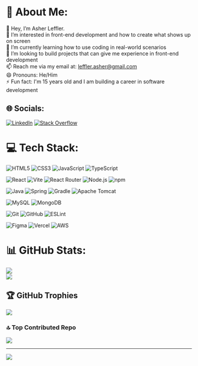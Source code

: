 # 💫 About Me:
👋 Hey, I’m Asher Leffler.<br>👀 I’m interested in front-end development and how to create what shows up on screen<br>🌱 I’m currently learning how to use coding in real-world scenarios<br>💞️ I’m looking to build projects that can give me experience in front-end development<br>📫 Reach me via my email at: leffler.asher@gmail.com<br>😄 Pronouns: He/Him<br>⚡ Fun fact: I'm 15 years old and I am building a career in software development


## 🌐 Socials:
[![LinkedIn](https://img.shields.io/badge/LinkedIn-%230077B5.svg?logo=linkedin&logoColor=white)](https://linkedin.com/in/asher-e-leffler) [![Stack Overflow](https://img.shields.io/badge/-Stackoverflow-FE7A16?logo=stack-overflow&logoColor=white)](https://stackoverflow.com/users/26397641) 

# 💻 Tech Stack:  
![HTML5](https://img.shields.io/badge/"html5"-%23E34F26.svg?style=for-the-badge&logo=html5&logoColor=white) ![CSS3](https://img.shields.io/badge/"css3"-%231572B6.svg?style=for-the-badge&logo=css3&logoColor=white) ![JavaScript](https://img.shields.io/badge/"javascript"-%23323330.svg?style=for-the-badge&logo=javascript&logoColor=%23F7DF1E) ![TypeScript](https://img.shields.io/badge/"typescript"-%23007ACC.svg?style=for-the-badge&logo=typescript&logoColor=white)

![React](https://img.shields.io/badge/"react"-%2320232a.svg?style=for-the-badge&logo=react&logoColor=%2361DAFB) ![Vite](https://img.shields.io/badge/"vite"-%23646CFF.svg?style=for-the-badge&logo=vite&logoColor=white) ![React Router](https://img.shields.io/badge/React_Router-CA4245?style=for-the-badge&logo=react-router&logoColor=white) ![Node.js](https://img.shields.io/badge/"node.js"-%2343853D.svg?style=for-the-badge&logo=node.js&logoColor=white) ![npm](https://img.shields.io/badge/"npm"-%23CB3837.svg?style=for-the-badge&logo=npm&logoColor=white) 

![Java](https://img.shields.io/badge/"java"-%23ED8B00.svg?style=for-the-badge&logo=openjdk&logoColor=white) ![Spring](https://img.shields.io/badge/"spring"-%236DB33F.svg?style=for-the-badge&logo=spring&logoColor=white) ![Gradle](https://img.shields.io/badge/"gradle"-%2302303A.svg?style=for-the-badge&logo=gradle&logoColor=white) ![Apache Tomcat](https://img.shields.io/badge/"apache_tomcat"-%23F8DC75.svg?style=for-the-badge&logo=apache-tomcat&logoColor=black)  

![MySQL](https://img.shields.io/badge/"mysql"-%234479A1.svg?style=for-the-badge&logo=mysql&logoColor=white) ![MongoDB](https://img.shields.io/badge/MongoDB-%234ea94b.svg?style=for-the-badge&logo=mongodb&logoColor=white)

![Git](https://img.shields.io/badge/"git"-%23F05033.svg?style=for-the-badge&logo=git&logoColor=white) ![GitHub](https://img.shields.io/badge/"github"-%23121011.svg?style=for-the-badge&logo=github&logoColor=white) ![ESLint](https://img.shields.io/badge/"eslint"-%234B32C3.svg?style=for-the-badge&logo=eslint&logoColor=white)  

![Figma](https://img.shields.io/badge/"figma"-%23F24E1E.svg?style=for-the-badge&logo=figma&logoColor=white) ![Vercel](https://img.shields.io/badge/"vercel"-%23000000.svg?style=for-the-badge&logo=vercel&logoColor=white) ![AWS](https://img.shields.io/badge/"AWS"-%23FF9900.svg?style=for-the-badge&logo=amazon-aws&logoColor=white)  

# 📊 GitHub Stats:
![](https://github-readme-stats.vercel.app/api?username=AsherLeffler&theme=radical&hide_border=true&include_all_commits=true&count_private=false)<br/>
![](https://github-readme-streak-stats.herokuapp.com/?user=AsherLeffler&theme=radical&hide_border=true)<br/>

## 🏆 GitHub Trophies
![](https://github-profile-trophy.vercel.app/?username=AsherLeffler&theme=radical&no-frame=true&no-bg=false&margin-w=4)

### 🔝 Top Contributed Repo
![](https://github-contributor-stats.vercel.app/api?username=AsherLeffler&limit=5&theme=radical&hide_border=true&combine_all_yearly_contributions=true)

---
[![](https://visitcount.itsvg.in/api?id=AsherLeffler&icon=0&color=0)](https://visitcount.itsvg.in)

<!-- Proudly created with GPRM ( https://gprm.itsvg.in ) -->
